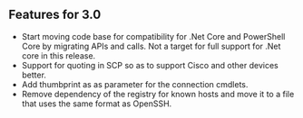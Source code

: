 ## Features for 3.0
* Start moving code base for compatibility for .Net Core and PowerShell Core by migrating APIs and calls. Not a target for full support for .Net core in this release.
* Support for quoting in SCP so as to support Cisco and other devices better.
* Add thumbprint as as parameter for the connection cmdlets. 
* Remove dependency of the registry for known hosts and move it to a file that uses the same format as OpenSSH.

